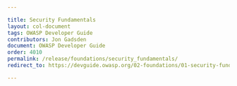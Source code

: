 ```yaml
---

title: Security Fundamentals
layout: col-document
tags: OWASP Developer Guide
contributors: Jon Gadsden
document: OWASP Developer Guide
order: 4010
permalink: /release/foundations/security_fundamentals/
redirect_to: https://devguide.owasp.org/02-foundations/01-security-fundamentals/

---
```

